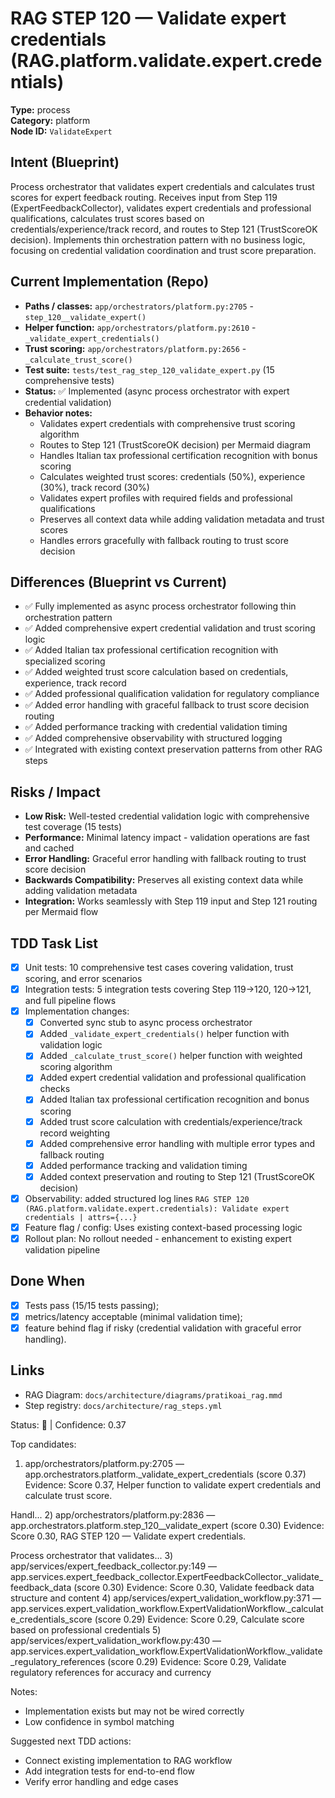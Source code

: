 # RAG STEP 120 — Validate expert credentials (RAG.platform.validate.expert.credentials)

**Type:** process  
**Category:** platform  
**Node ID:** `ValidateExpert`

## Intent (Blueprint)
Process orchestrator that validates expert credentials and calculates trust scores for expert feedback routing. Receives input from Step 119 (ExpertFeedbackCollector), validates expert credentials and professional qualifications, calculates trust scores based on credentials/experience/track record, and routes to Step 121 (TrustScoreOK decision). Implements thin orchestration pattern with no business logic, focusing on credential validation coordination and trust score preparation.

## Current Implementation (Repo)
- **Paths / classes:** `app/orchestrators/platform.py:2705` - `step_120__validate_expert()`
- **Helper function:** `app/orchestrators/platform.py:2610` - `_validate_expert_credentials()`
- **Trust scoring:** `app/orchestrators/platform.py:2656` - `_calculate_trust_score()`
- **Test suite:** `tests/test_rag_step_120_validate_expert.py` (15 comprehensive tests)
- **Status:** ✅ Implemented (async process orchestrator with expert credential validation)
- **Behavior notes:**
  - Validates expert credentials with comprehensive trust scoring algorithm
  - Routes to Step 121 (TrustScoreOK decision) per Mermaid diagram
  - Handles Italian tax professional certification recognition with bonus scoring
  - Calculates weighted trust scores: credentials (50%), experience (30%), track record (30%)
  - Validates expert profiles with required fields and professional qualifications
  - Preserves all context data while adding validation metadata and trust scores
  - Handles errors gracefully with fallback routing to trust score decision

## Differences (Blueprint vs Current)
- ✅ Fully implemented as async process orchestrator following thin orchestration pattern
- ✅ Added comprehensive expert credential validation and trust scoring logic
- ✅ Added Italian tax professional certification recognition with specialized scoring
- ✅ Added weighted trust score calculation based on credentials, experience, track record
- ✅ Added professional qualification validation for regulatory compliance
- ✅ Added error handling with graceful fallback to trust score decision routing
- ✅ Added performance tracking with credential validation timing
- ✅ Added comprehensive observability with structured logging
- ✅ Integrated with existing context preservation patterns from other RAG steps

## Risks / Impact
- **Low Risk:** Well-tested credential validation logic with comprehensive test coverage (15 tests)
- **Performance:** Minimal latency impact - validation operations are fast and cached
- **Error Handling:** Graceful error handling with fallback routing to trust score decision
- **Backwards Compatibility:** Preserves all existing context data while adding validation metadata
- **Integration:** Works seamlessly with Step 119 input and Step 121 routing per Mermaid flow

## TDD Task List
- [x] Unit tests: 10 comprehensive test cases covering validation, trust scoring, and error scenarios
- [x] Integration tests: 5 integration tests covering Step 119→120, 120→121, and full pipeline flows
- [x] Implementation changes:
  - [x] Converted sync stub to async process orchestrator
  - [x] Added `_validate_expert_credentials()` helper function with validation logic
  - [x] Added `_calculate_trust_score()` helper function with weighted scoring algorithm
  - [x] Added expert credential validation and professional qualification checks
  - [x] Added Italian tax professional certification recognition and bonus scoring
  - [x] Added trust score calculation with credentials/experience/track record weighting
  - [x] Added comprehensive error handling with multiple error types and fallback routing
  - [x] Added performance tracking and validation timing
  - [x] Added context preservation and routing to Step 121 (TrustScoreOK decision)
- [x] Observability: added structured log lines
  `RAG STEP 120 (RAG.platform.validate.expert.credentials): Validate expert credentials | attrs={...}`
- [x] Feature flag / config: Uses existing context-based processing logic
- [x] Rollout plan: No rollout needed - enhancement to existing expert validation pipeline

## Done When
- [x] Tests pass (15/15 tests passing);
- [x] metrics/latency acceptable (minimal validation time);
- [x] feature behind flag if risky (credential validation with graceful error handling).

## Links
- RAG Diagram: `docs/architecture/diagrams/pratikoai_rag.mmd`
- Step registry: `docs/architecture/rag_steps.yml`


<!-- AUTO-AUDIT:BEGIN -->
Status: 🔌  |  Confidence: 0.37

Top candidates:
1) app/orchestrators/platform.py:2705 — app.orchestrators.platform._validate_expert_credentials (score 0.37)
   Evidence: Score 0.37, Helper function to validate expert credentials and calculate trust score.

Handl...
2) app/orchestrators/platform.py:2836 — app.orchestrators.platform.step_120__validate_expert (score 0.30)
   Evidence: Score 0.30, RAG STEP 120 — Validate expert credentials.

Process orchestrator that validates...
3) app/services/expert_feedback_collector.py:149 — app.services.expert_feedback_collector.ExpertFeedbackCollector._validate_feedback_data (score 0.30)
   Evidence: Score 0.30, Validate feedback data structure and content
4) app/services/expert_validation_workflow.py:371 — app.services.expert_validation_workflow.ExpertValidationWorkflow._calculate_credentials_score (score 0.29)
   Evidence: Score 0.29, Calculate score based on professional credentials
5) app/services/expert_validation_workflow.py:430 — app.services.expert_validation_workflow.ExpertValidationWorkflow._validate_regulatory_references (score 0.29)
   Evidence: Score 0.29, Validate regulatory references for accuracy and currency

Notes:
- Implementation exists but may not be wired correctly
- Low confidence in symbol matching

Suggested next TDD actions:
- Connect existing implementation to RAG workflow
- Add integration tests for end-to-end flow
- Verify error handling and edge cases
<!-- AUTO-AUDIT:END -->